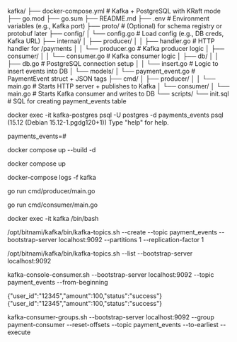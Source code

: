 kafka/
├── docker-compose.yml          # Kafka + PostgreSQL with KRaft mode
├── go.mod
├── go.sum
├── README.md
├── .env                        # Environment variables (e.g., Kafka port)
├── proto/                      # (Optional) for schema registry or protobuf later
├── config/
│   └── config.go               # Load config (e.g., DB creds, Kafka URL)
├── internal/
│   ├── producer/
│   │   ├── handler.go          # HTTP handler for /payments
│   │   └── producer.go         # Kafka producer logic
│   ├── consumer/
│   │   └── consumer.go         # Kafka consumer logic
│   ├── db/
│   │   ├── db.go               # PostgreSQL connection setup
│   │   └── insert.go           # Logic to insert events into DB
│   └── models/
│       └── payment_event.go    # PaymentEvent struct + JSON tags
├── cmd/
│   ├── producer/
│   │   └── main.go             # Starts HTTP server + publishes to Kafka
│   └── consumer/
│       └── main.go             # Starts Kafka consumer and writes to DB
└── scripts/
    └── init.sql                # SQL for creating payment_events table


docker exec -it kafka-postgres psql -U postgres -d payments_events
psql (15.12 (Debian 15.12-1.pgdg120+1))
Type "help" for help.

payments_events=# 


docker compose up --build -d

docker compose up

docker-compose logs -f kafka

go run cmd/producer/main.go

go run cmd/consumer/main.go

docker exec -it kafka /bin/bash

/opt/bitnami/kafka/bin/kafka-topics.sh --create --topic payment_events --bootstrap-server localhost:9092 --partitions 1 --replication-factor 1

/opt/bitnami/kafka/bin/kafka-topics.sh --list --bootstrap-server localhost:9092


 kafka-console-consumer.sh --bootstrap-server localhost:9092 --topic payment_events --from-beginning

{"user_id":"12345","amount":100,"status":"success"}
{"user_id":"12345","amount":100,"status":"success"}

kafka-consumer-groups.sh --bootstrap-server localhost:9092 --group payment-consumer --reset-offsets --topic payment_events --to-earliest --execute